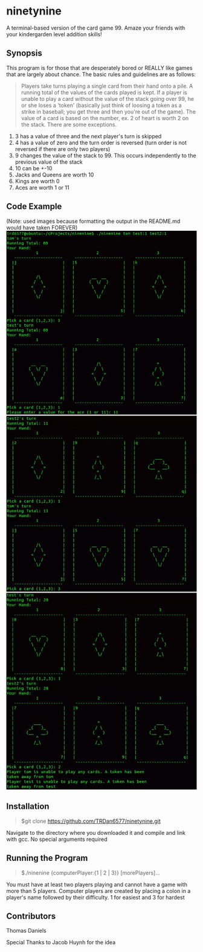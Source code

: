 # ninetynine
A terminal-based version of the card game 99. Amaze your friends with your kindergarden level addition skills!

## Synopsis
This program is for those that are desperately bored or REALLY like games that are largely about chance. The
basic rules and guidelines are as follows:
>Players take turns playing a single card from their hand onto a pile. A running total of the values of the cards
played is kept. If a player is unable to play a card without the value of the stack going over 99, he or she loses
a 'token' (basically just think of loosing a token as a strike in baseball; you get three and then you're out of
the game). The value of a card is based on the number, ex. 2 of heart is worth 2 on the stack. There are some 
exceptions. 

1. 3 has a value of three and the next player's turn is skipped
2. 4 has a value of zero and the turn order is reversed (turn order is not reversed if there are only two players)
3. 9 changes the value of the stack to 99. This occurs independently to the previous value of the stack
4. 10 can be +-10
5. Jacks and Queens are worth 10
6. Kings are worth 0
7. Aces are worth 1 or 11

## Code Example
(Note: used images because formatting the output in the README.md would have taken FOREVER)
![alt tag](https://raw.githubusercontent.com/TRDan6577/ninetynine/master/exampleOutput/gamePic1.JPG)
![alt tag](https://raw.githubusercontent.com/TRDan6577/ninetynine/master/exampleOutput/gamePic2.JPG)
![alt tag](https://raw.githubusercontent.com/TRDan6577/ninetynine/master/exampleOutput/gamePic3.JPG)

## Installation
> $git clone https://github.com/TRDan6577/ninetynine.git

Navigate to the directory where you downloaded it and compile and link with gcc. No special arguments required

## Running the Program
> $./ninenine <yourPlayerName> {computerPlayer:{1 | 2 | 3}} [morePlayers]...

You must have at least two players playing and cannot have a game with more than 5 players. Computer players
are created by placing a colon in a player's name followed by their difficulty. 1 for easiest and 3 for hardest

## Contributors
Thomas Daniels

Special Thanks to Jacob Huynh for the idea
